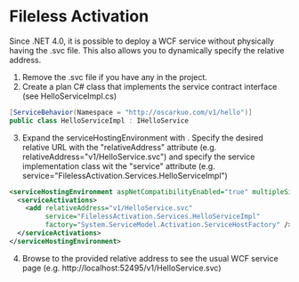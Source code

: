 # Fileless Activation
Since .NET 4.0, it is possible to deploy a WCF service without physically having the .svc file. This also allows you to dynamically specify the relative address.

1. Remove the .svc file if you have any in the project.
2. Create a plan C# class that implements the service contract interface (see HelloServiceImpl.cs)
```cs
[ServiceBehavior(Namespace = "http://oscarkuo.com/v1/hello")]
public class HelloServiceImpl : IHelloService
```
3. Expand the serviceHostingEnvironment with <serviceActivations>. Specify the desired relative URL with the "relativeAddress" attribute (e.g. relativeAddress="v1/HelloService.svc") and specify the service implementation class wit the "service" attribute (e.g. service="FilelessActivation.Services.HelloServiceImpl")
```xml
<serviceHostingEnvironment aspNetCompatibilityEnabled="true" multipleSiteBindingsEnabled="true">
  <serviceActivations>
    <add relativeAddress="v1/HelloService.svc"
         service="FilelessActivation.Services.HelloServiceImpl"
         factory="System.ServiceModel.Activation.ServiceHostFactory" />
  </serviceActivations>
</serviceHostingEnvironment>
```
4. Browse to the provided relative address to see the usual WCF service page (e.g. http://localhost:52495/v1/HelloService.svc)